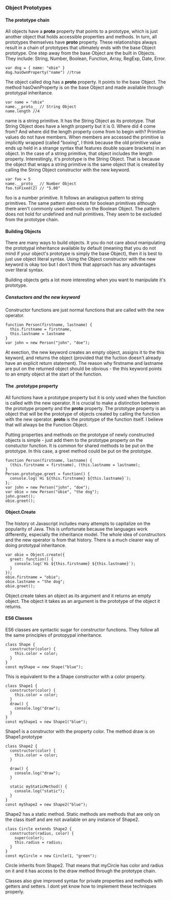 ### Object Prototypes

#### The prototype chain

All objects have a **proto** property that points to a prototype, which is just another object that holds accessible properties and methods. In turn, all prototypes themselves have **proto** property. These relationships always result in a chain of prototypes that ultimately ends with the base Object prototype. One step away from the base Object are the built in Objects. They include: String, Number, Boolean, Function, Array, RegExp, Date, Error.

```
var dog = { name: "obie" }
dog.hasOwnProperty("name") //true
```

The object called dog has a **proto** property. It points to the base Object. The method hasOwnProperty is on the base Object and made available through prototypal inheritance.

```
var name = "obie"
name.__proto__ // String Object
name.length //4
```

name is a string primitive. It has the String Object as its prototype. That String Object does have a length property but it is 0. Where did 4 come from? And where did the length property come from to begin with? Primitive values do not have members. When members are accessed the primitive is implicitly wrapped (called "boxing", I think because the old primitive value ends up held in a strange syntax that features double square brackets) in an object. In the case of a string primitive, that object includes the length property. Interestingly, it's prototype is the String Object. That is because the object that wraps a string primitive is the same object that is created by calling the String Object constructor with the new keyword.

```
var foo = 5
name.__proto__ // Number Object
foo.toFixed(2) // "5.00"
```

foo is a number primitive. It follows an analagous pattern to string primitives. The same pattern also exists for boolean primitives although there aren't commonly used methods on the Boolean Object. The pattern does not hold for undefined and null primitives. They seem to be excluded from the prototype chain.

#### Building Objects

There are many ways to build objects. It you do not care about manipulating the prototypal inheritance available by default (meaning that you do not mind if your object's prototype is simply the base Object), then it is best to just use object literal syntax. Using the Object constructor with the new keyword is okay too but I don't think that approach has any advantages over literal syntax.

Building objects gets a lot more interesting when you want to manipulate it's prototype.

##### Constuctors and the new keyword

Constructor functions are just normal functions that are called with the new operator.

```
function Person(firstname, lastname) {
  this.firstname = firstname,
  this.lastname = lastname
}
var john = new Person("john", "doe");
```

At exection, the new keyword creates an empty object, assigns it to the this keyword, and returns the object (provided that the fuction doesn't already have an explicit return statement). The reason why firstname and lastname are put on the returned object should be obvious - the this keyword points to an empty object at the start of the function.

#### The .prototype property

All functions have a prototype property but it is only used when the function is called with the new operator. It is crucial to make a distinction between the prototype property and the **proto** property. The prototype property is an object that will be the prototype of objects created by calling the function with the new operator. **proto** is the prototype of the function itself. I believe that will always be the Function Object.

Putting properties and methods on the prototype of newly constructed objects is simple - just add them to the prototype property on the constuctor function. It is common for shared methods to be put on the prototype. In this case, a greet method could be put on the prototype.

```
function Person(firstname, lastname) {
  (this.firstname = firstname), (this.lastname = lastname);
}
Person.prototype.greet = function() {
  console.log(`Hi ${this.firstname} ${this.lastname}`);
};
var john = new Person("john", "doe");
var obie = new Person("obie", "the dog");
john.greet();
obie.greet();
```

#### Object.Create

The history ot Javascript includes many attempts to capitalize on the popularity of Java. This is unfortunate because the languages work differently, especially the inheritance model. The whole idea of constructors and the new operator is from that history. There is a much clearer way of doing prototypal inheritance.

```
var obie = Object.create({
  greet: function() {
    console.log(`Hi ${this.firstname} ${this.lastname}`);
  }
});
obie.firstname = "obie";
obie.lastname = "the dog";
obie.greet();
```

Object.create takes an object as its argument and it returns an empty object. The object it takes as an argument is the prototype of the object it returns.

#### ES6 Classes

ES6 classes are syntactic sugar for constructor functions. They follow all the same principles of protopypal inheritance.

```
class Shape {
  constructor(color) {
    this.color = color;
  }
}
const myShape = new Shape("blue");
```

This is equivalent to the a Shape constructor with a color property.

```
class Shape1 {
  constructor(color) {
    this.color = color;
  }
  draw() {
    console.log("draw");
  }
}
const myShape1 = new Shape1("blue");
```

Shape1 is a constructor with the property color. The method draw is on Shape1.prototype

```
class Shape2 {
  constructor(color) {
    this.color = color;
  }

  draw() {
    console.log("draw");
  }

  static myStaticMethod() {
    console.log("static");
  }
}
const myShape2 = new Shape2("blue");
```

Shape2 has a static method. Static methods are methods that are only on the class
itself and are not available on any instance of Shape2.

```
class Circle extends Shape2 {
  constructor(radius, color) {
    super(color);
    this.radius = radius;
  }
}
const myCircle = new Circle(1, "green");
```

Circle inherits from Shape2. That means that myCircle has color and radius on it and it has access to the draw method through the prototype chain.

Classes also give improved syntax for private properties and methods with getters and setters.
I dont yet know how to implement these techniques properly.
